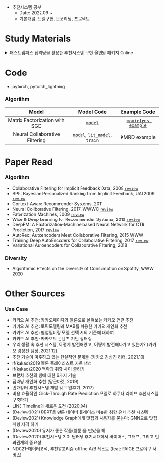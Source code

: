 - 추천시스템 공부
  - Date: 2022.09 ~
  - 기본개념, 모델구현, 논문리딩, 프로젝트

# Study Materials

<details>
<summary>패스트캠퍼스 딥러닝을 활용한 추천시스템 구현 올인원 패키지 Online</summary>
<div markdown="1">

- data
  - MovieLens(small)
  - KMRD(small)
  - Netflix
- 이론 (summary)
  - [content-based filtering](./fastcampus_lecture/summary/contents_based_filtering.md)
  - [neighborhood-based collaborative filtering](./fastcampus_lecture/summary/neighborhood_based_collaborative_filtering.md)
  - [model-based filtering](./fastcampus_lecture/summary/model_based_filtering.md)
  - [hybrid recommender system](./fastcampus_lecture/summary/hybrid_recommender_system.md)
  - [contextual aware recommender system](./fastcampus_lecture/summary/contextual_aware_recommender_system.md)
  - [evaluation metric](./fastcampus_lecture/summary/evaluation_metric.md)
- 실습 (code)
  - [movielens EDA](./fastcampus_lecture/notebook/00_movielens_eda.ipynb)
  - [movielens simple model](./fastcampus_lecture/notebook/01_movielens_simple_model.ipynb)
  - [movielens content-based filtering: TFIDF](./fastcampus_lecture/notebook/02_movielens_contents_based_filtering_TFIDF.ipynb)
  - [movielens neighborhood-based collaborative filtering](./fastcampus_lecture/notebook/03_movielens_neighborhood_based_collaborative_filtering.ipynb)
  - [movielens matrix factorization: svd](./fastcampus_lecture/notebook/04_movielens_matrix_factorization_svd.ipynb)
  - [KMRD, Netflix EDA](./fastcampus_lecture/notebook/05_KMRD_netflix_eda.ipynb)

</div>
</details>

# Code

- pytorch, pytorch_lightning

### Algorithm

|             Model              |                                       Model Code                                        |                           Example Code                           |
| :----------------------------: | :-------------------------------------------------------------------------------------: | :--------------------------------------------------------------: |
| Matrix Factorization with SGD  |                              [`model`](./src/model/MF.py)                               | [`movielens example`](./notebook/example_MF_SGD_movielens.ipynb) |
| Neural Collaborative Filtering | [`model`](./src/model/NCF.py), [`lit_model`](./src/lit_model/NCF_lit_model.py), `train` |                           KMRD example                           |

# Paper Read

### Algorithm

- Collaborative Filtering for Implicit Feedback Data, 2008 [`review`](./paper_review/Collaborative%20Filtering%20for%20Implicit%20Feedback%20Data.md)
- BPR: Bayesian Personalized Ranking from Implicit Feedback, UAI 2009 [`review`](./paper_review/BPR%3A%20Bayesian%20Personalized%20Ranking%20from%20Implicit%20Feedback.md)
- Context-Aware Recommender Systems, 2011
- Neural Collborative Filtering, 2017 IWWWC [`review`](./paper_review/Neural%20Collaborative%20Filtering.md)
- Fatorization Machines, 2009 [`review`](./paper_review/Factorization%20Machines.md)
- Wide & Deep Learning for Recommender Systems, 2016 [`review`](./paper_review/Wide%20%26%20Deep%20Learning%20for%20Recommender%20Systems.md)
- DeepFM: A Factorization-Machine based Neural Network for CTR Prediction, 2017 [`review`](./paper_review/DeepFM%3A%20A%20Factorization-Machine%20based%20Neural%20Network%20for%20CTR%20Prediction.md)
- AutoRec: Autoencoders Meet Collaborative Filtering, 2015 WWW
- Training Deep AutoEncoders for Collaborative Filtering, 2017 [`review`](./paper_review/Training%20Deep%20AutoEncoders%20for%20Collaborative%20Filtering.md)
- Variational Autoencoders for Collaborative Filtering, 2018

### Diversity

- Algorithmic Effects on the Diversity of Consumption on Spotify, WWW 2020

# Other Sources

### Use Case

- 카카오 AI 추천: 카카오페이지와 멜론으로 살펴보는 카카오 연관 추천
- 카카오 AI 추천: 토픽모델링과 MAB를 이용한 카카오 개인화 추천
- 카카오 AI 추천: 협업필터링 모델 선택 시의 기준에 대하여
- 카카오 AI 추천: 카카오의 콘텐츠 기반 필터링
- 우리 생활 속 추천 시스템, 어떻게 발전해왔고, 어떻게 발전해나가고 있는가? (카카오 김성진 팀장, 2021.12)
- 추천 기술이 마주하고 있는 현실적인 문제들 (카카오 김성진 리더, 2021.10)
- if(kakao)2019 멜론 플레이리스트 자동 생성
- if(kakao)2020 맥락과 취향 사이 줄타기
- 브런치 추천의 힘에 대한 6가지 기술
- 딥러닝 개인화 추천 (당근마켓, 2019)
- 번개장터 추천시스템 개발 및 도입후기 (2017)
- 비용 효율적인 Click-Through Rate Prediction 모델로 하쿠나 라이브 추천시스템 구축하기
- LINE Timeline의 새로운 도전 (2020.04)
- (Deview2021) BERT로 만든 네이버 플레이스 비슷한 취향 유저 추천 시스템
- (Deview2021) Knowledge Graph에게 맛집과 사용자를 묻는다: GNN으로 맛집 취향 저격 하기
- (Deview2020) 유저가 좋은 작품(웹툰)을 만났을 때
- (Deview2020) 추천시스템 3.0: 딥러닝 후기시대에서 바이어스, 그래프, 그리고 인과관계의 중요성
- NDC21-데이터분석, 추천알고리즘 offline A/B 테스트 (feat: PAIGE 프로야구 서비스)

